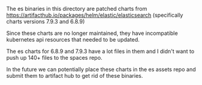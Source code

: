The es binaries in this directory are patched charts from https://artifacthub.io/packages/helm/elastic/elasticsearch (specifically charts versions 7.9.3 and 6.8.9)

Since these charts are no longer maintained, they have incompatible kubernetes api resources that needed to be updated.

The es charts for 6.8.9 and 7.9.3 have a lot files in them and I didn't want to push up 140+ files to the spaces repo.

In the future we can potentially place these charts in the es assets repo and submit them to artifact hub to get rid of these binaries.
